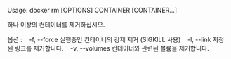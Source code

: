 
Usage:	docker rm [OPTIONS] CONTAINER [CONTAINER...]

하나 이상의 컨테이너를 제거하십시오.

옵션 :
   -f, --force 실행중인 컨테이너의 강제 제거 (SIGKILL 사용)
   -l, --link 지정된 링크를 제거합니다.
   -v, --volumes 컨테이너와 관련된 볼륨을 제거합니다.
